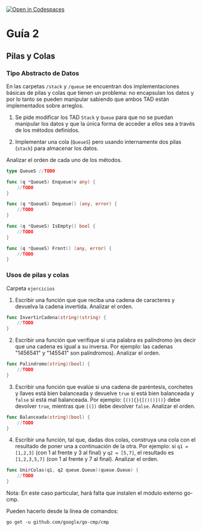 [![Open in Codespaces](https://classroom.github.com/assets/launch-codespace-f4981d0f882b2a3f0472912d15f9806d57e124e0fc890972558857b51b24a6f9.svg)](https://classroom.github.com/open-in-codespaces?assignment_repo_id=10696193)
# Guía 2

## Pilas y Colas

### Tipo Abstracto de Datos

En las carpetas `/stack` y `/queue` se encuentran dos implementaciones básicas de pilas y colas que tienen un problema: no encapsulan los datos y por lo tanto se pueden manipular sabiendo que ambos TAD están implementados sobre arreglos.

1. Se pide modificar los TAD `Stack` y `Queue` para que no se puedan manipular los datos y que la única forma de acceder a ellos sea a través de los métodos definidos.

2. Implementar una cola (`QueueS`) pero usando internamente dos pilas (`stack`) para almacenar los datos.

Analizar el orden de cada uno de los métodos.

```go
type QueueS //TODO

func (q *QueueS) Enqueue(v any) {
    //TODO
}

func (q *QueueS) Dequeue() (any, error) {
    //TODO
}

func (q *QueueS) IsEmpty() bool {
    //TODO
}

func (q *QueueS) Front() (any, error) {
    //TODO
}

```

### Usos de pilas y colas
Carpeta `ejercicios`

1. Escribir una función que que reciba una cadena de caracteres y devuelva la cadena invertida. Analizar el orden.

```go
func InvertirCadena(string)(string) {
    //TODO
}
```

2. Escribir una función que verifique si una palabra es palíndromo (es decir que una cadena es igual a su inversa. Por ejemplo: las cadenas "1456541" y "145541" son palíndromos). Analizar el orden.

```go
func Palindromo(string)(bool) {
    //TODO
}
```

3. Escribir una función que evalúe si una cadena de paréntesis, corchetes y llaves está bien balanceada y devuelve `true` si está bien balanceada y `false` si está mal balanceada. Por ejemplo: `[()]{}{[()()]()}` debe devolver `true`, mientras que `[(])` debe devolver `false`. Analizar el orden.

```go
func Balanceada(string)(bool) {
    //TODO
}
```

4. Escribir una función, tal que, dadas dos colas, construya una cola con el resultado de poner una a continuación de la otra. Por ejemplo: si `q1 = [1,2,3]` (con 1 al frente y 3 al final) y `q2 = [5,7]`, el resultado es `[1,2,3,5,7]` (con 1 al frente y 7 al final). Analizar el orden.

```go
func UnirColas(q1, q2 queue.Queue)(queue.Queue) {
    //TODO
}
```

Nota: En este caso particular, hará falta que instalen el módulo externo go-cmp.

Pueden hacerlo desde la línea de comandos:

```shell
go get -u github.com/google/go-cmp/cmp
```
